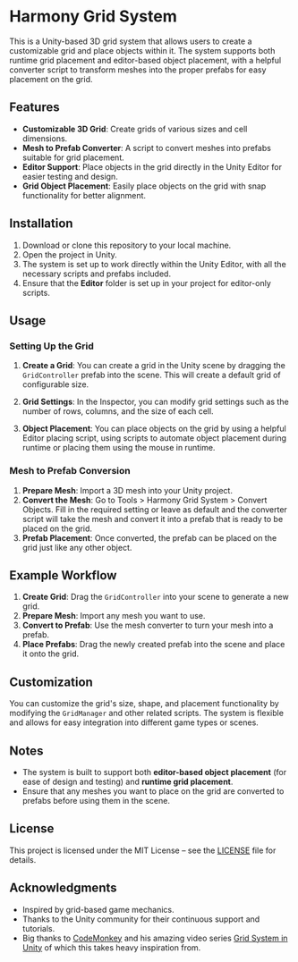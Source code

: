 # Harmony Grid System

This is a Unity-based 3D grid system that allows users to create a customizable grid and place objects within it. The system supports both runtime grid placement and editor-based object placement, with a helpful converter script to transform meshes into the proper prefabs for easy placement on the grid.

## Features

- **Customizable 3D Grid**: Create grids of various sizes and cell dimensions.
- **Mesh to Prefab Converter**: A script to convert meshes into prefabs suitable for grid placement.
- **Editor Support**: Place objects in the grid directly in the Unity Editor for easier testing and design.
- **Grid Object Placement**: Easily place objects on the grid with snap functionality for better alignment.
  
## Installation

1. Download or clone this repository to your local machine.
2. Open the project in Unity.
3. The system is set up to work directly within the Unity Editor, with all the necessary scripts and prefabs included.
4. Ensure that the **Editor** folder is set up in your project for editor-only scripts.

## Usage

### Setting Up the Grid

1. **Create a Grid**: You can create a grid in the Unity scene by dragging the `GridController` prefab into the scene. This will create a default grid of configurable size.
   
2. **Grid Settings**: In the Inspector, you can modify grid settings such as the number of rows, columns, and the size of each cell.

3. **Object Placement**: You can place objects on the grid by using a helpful Editor placing script, using scripts to automate object placement during runtime or placing them using the mouse in runtime.

### Mesh to Prefab Conversion

1. **Prepare Mesh**: Import a 3D mesh into your Unity project.
2. **Convert the Mesh**: Go to Tools > Harmony Grid System > Convert Objects. Fill in the required setting or leave as default and the converter script will take the mesh and convert it into a prefab that is ready to be placed on the grid.
3. **Prefab Placement**: Once converted, the prefab can be placed on the grid just like any other object.


## Example Workflow

1. **Create Grid**: Drag the `GridController` into your scene to generate a new grid.
2. **Prepare Mesh**: Import any mesh you want to use.
3. **Convert to Prefab**: Use the mesh converter to turn your mesh into a prefab.
4. **Place Prefabs**: Drag the newly created prefab into the scene and place it onto the grid.

## Customization

You can customize the grid's size, shape, and placement functionality by modifying the `GridManager` and other related scripts. The system is flexible and allows for easy integration into different game types or scenes.

## Notes

- The system is built to support both **editor-based object placement** (for ease of design and testing) and **runtime grid placement**.
- Ensure that any meshes you want to place on the grid are converted to prefabs before using them in the scene.

## License

This project is licensed under the MIT License – see the [LICENSE](LICENSE) file for details.

## Acknowledgments

- Inspired by grid-based game mechanics.
- Thanks to the Unity community for their continuous support and tutorials.
- Big thanks to [CodeMonkey](https://www.codemonkey.com) and his amazing video series [Grid System in Unity](https://www.youtube.com/watch?v=waEsGu--9P8&list=PLzDRvYVwl53uhO8yhqxcyjDImRjO9W722) of which this takes heavy inspiration from.

